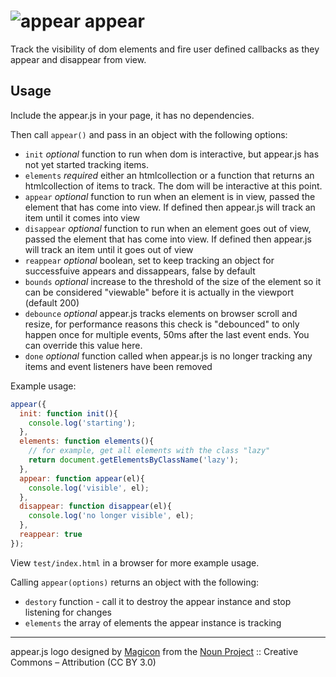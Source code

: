 # ![appear](https://raw.githubusercontent.com/creativelive/appear/master/assets/appear-64.png) appear

Track the visibility of dom elements and fire user defined callbacks as they appear and disappear from view.

## Usage

Include the appear.js in your page, it has no dependencies.

Then call `appear()` and pass in an object with the following options:

- `init` *optional* function to run when dom is interactive, but appear.js has not yet started tracking items.
- `elements` *required* either an htmlcollection or a function that returns an htmlcollection of items to track. The dom will be interactive at this point.
- `appear` *optional* function to run when an element is in view, passed the element that has come into view. If defined then appear.js will track an item until it comes into view
- `disappear` *optional* function to run when an element goes out of view, passed the element that has come into view. If defined then appear.js will track an item until it goes out of view
- `reappear` *optional* boolean, set to keep tracking an object for successfuive appears and dissappears, false by default
- `bounds` *optional* increase to the threshold of the size of the element so it can be considered "viewable" before it is actually in the viewport (default 200)
- `debounce` *optional* appear.js tracks elements on browser scroll and resize, for performance reasons this check is "debounced" to only happen once for multiple events, 50ms after the last event ends. You can override this value here.
- `done` *optional* function called when appear.js is no longer tracking any items and event listeners have been removed

Example usage:

```javascript
appear({
  init: function init(){
    console.log('starting');
  },
  elements: function elements(){
    // for example, get all elements with the class "lazy"
    return document.getElementsByClassName('lazy');
  },
  appear: function appear(el){
    console.log('visible', el);
  },
  disappear: function disappear(el){
    console.log('no longer visible', el);
  },
  reappear: true
});
```

View `test/index.html` in a browser for more example usage.

Calling `appear(options)` returns an object with the following:

- `destory` function - call it to destroy the appear instance and stop listening for changes
- `elements` the array of elements the appear instance is tracking


---

appear.js logo designed by [Magicon](http://thenounproject.com/magicon) from the [Noun Project](http://thenounproject.com/) :: Creative Commons – Attribution (CC BY 3.0)
